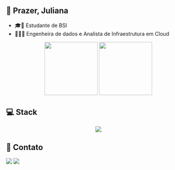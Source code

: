 ## 🙋 Prazer, Juliana 
- 🎓🧮 Estudante de BSI 
- 💜👩‍💻 Engenheira de dados e Analista de Infraestrutura em Cloud

<div align="center">

  <a href="https://github.com/adamsjuliana"><img height="145em" src="https://github-readme-stats.vercel.app/api?username=adamsjuliana&show_icons=true&theme=cobalt&include_all_commits=true&count_private=true"/></a>
  <a href="https://github.com/adamsjuliana"><img height="145em" src="https://github-readme-stats.vercel.app/api/top-langs/?username=adamsjuliana&layout=compact&langs_count=7&theme=cobalt"/>
  </a>
    
</div>

 ## 💻 Stack

  <div align="center" >
    <a href="https://skillicons.dev">
      <img src="https://skillicons.dev/icons?i=git,kubernetes,docker,vim,python,linux,aws,gcp,py,terraform,vscode,githubactions,gitlab,flask,fastapi,azure" />
    </a>
      <br/>
  </div>


 ## 📲 Contato
  <a href = "mailto:julianapadams@gmail.com"><img src="https://img.shields.io/badge/-Gmail-%23333?style=flat&logo=gmail&logoColor=white"></a>
  <a href="http://www.linkedin.com/in/adamsjuliana" target="_blank"><img src="https://img.shields.io/badge/-LinkedIn-%230077B5?style=flat&logo=linkedin&logoColor=white"></a>

